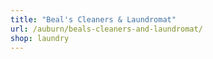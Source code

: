 ```yaml
---
title: "Beal's Cleaners & Laundromat"
url: /auburn/beals-cleaners-and-laundromat/
shop: laundry
---
```

